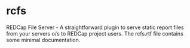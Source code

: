 # rcfs
REDCap File Server - A straightforward plugin to serve static report files from your servers o/s to REDCap project users.
The rcfs.rtf file contains some minimal documentation.
